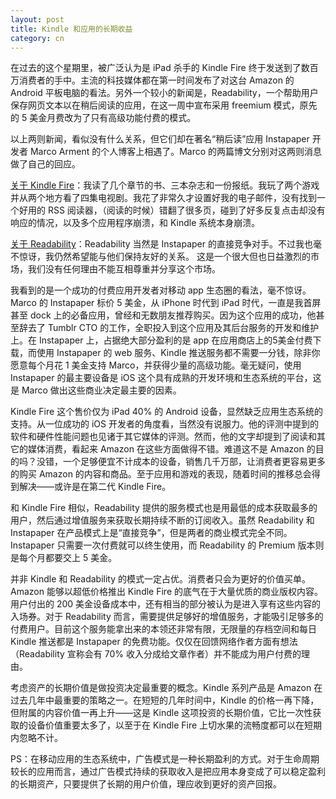 ```yaml
---
layout: post
title: Kindle 和应用的长期收益
category: cn
---
```


在过去的这个星期里，被广泛认为是 iPad 杀手的 Kindle Fire 终于发送到了数百万消费者的手中。主流的科技媒体都在第一时间发布了对这台 Amazon 的 Android 平板电脑的看法。另外一个较小的新闻是，Readability，一个帮助用户保存网页文本以在稍后阅读的应用，在这一周中宣布采用 freemium 模式，原先的 5 美金月费改为了只有高级功能付费的模式。

以上两则新闻，看似没有什么关系，但它们却在著名“稍后读”应用 Instapaper 开发者 Marco Arment 的个人博客上相遇了。Marco 的两篇博文分别对这两则消息做了自己的回应。

[关于 Kindle Fire](http://www.marco.org/2011/11/17/kindle-fire-review)：我读了几个章节的书、三本杂志和一份报纸。我玩了两个游戏并从两个地方看了四集电视剧。我花了非常久才设置好我的电子邮件，没有找到一个好用的 RSS 阅读器，（阅读的时候）错翻了很多页，碰到了好多反复点击却没有响应的情况，以及多个应用程序崩溃，和 Kindle 系统本身崩溃。

[关于 Readability](http://www.marco.org/2011/11/16/readability)：Readability 当然是 Instapaper 的直接竞争对手。不过我也毫不惊讶，我仍然希望能与他们保持友好的关系。
这是一个很大但也日益激烈的市场，我们没有任何理由不能互相尊重并分享这个市场。

我看到的是一个成功的付费应用开发者对移动 app 生态圈的看法，毫不惊讶。Marco 的 Instapaper 标价 5 美金，从 iPhone 时代到 iPad 时代，一直是我首屏甚至 dock 上的必备应用，曾经和无数朋友推荐购买。因为这个应用的成功，他甚至辞去了 Tumblr CTO 的工作，全职投入到这个应用及其后台服务的开发和维护上。在 Instapaper 上，占据绝大部分盈利的是 app 在应用商店上的5美金付费下载，而使用 Instapaper 的 web 服务、Kindle 推送服务都不需要一分钱，除非你愿意每个月花 1 美金支持 Marco，并获得少量的高级功能。毫无疑问，使用 Instapaper 的最主要设备是 iOS 这个具有成熟的开发环境和生态系统的平台，这是 Marco 做出这些商业决定最主要的因素。

Kindle Fire 这个售价仅为 iPad 40% 的 Android 设备，显然缺乏应用生态系统的支持。从一位成功的 iOS 开发者的角度看，当然没有说服力。他的评测中提到的软件和硬件性能问题也见诸于其它媒体的评测。然而，他的文字却提到了阅读和其它的媒体消费，看起来 Amazon 在这些方面做得不错。难道这不是 Amazon 的目的吗？没错，一个足够便宜不计成本的设备，销售几千万部，让消费者更容易更多的购买 Amazon 的内容和商品。至于应用和游戏的表现，随着时间的推移总会得到解决——或许是在第二代 Kindle Fire。

和 Kindle Fire 相似，Readability 提供的服务模式也是用最低的成本获取最多的用户，然后通过增值服务来获取长期持续不断的订阅收入。虽然 Readability 和 Instapaper 在产品模式上是“直接竞争”，但是两者的商业模式完全不同。Instapaper 只需要一次付费就可以终生使用，而 Readability 的 Premium 版本则是每个月都要交上 5 美金。

并非 Kindle 和 Readability 的模式一定占优。消费者只会为更好的价值买单。Amazon 能够以超低价格推出 Kindle Fire 的底气在于大量优质的商业版权内容。用户付出的 200 美金设备成本中，还有相当的部分被认为是进入享有这些内容的入场券。对于 Readability 而言，需要提供足够好的增值服务，才能吸引足够多的付费用户。目前这个服务能拿出来的本领还非常有限，无限量的存档空间和每日 Kindle 推送都是 Instapaper 的免费功能。仅仅在回馈网络作者方面有想法（Readability 宣称会有 70% 收入分成给文章作者）并不能成为用户付费的理由。

考虑资产的长期价值是做投资决定最重要的概念。Kindle 系列产品是 Amazon 在过去几年中最重要的策略之一。在短短的几年时间中，Kindle 的价格一再下降，但附属的内容价值一再上升——这是 Kindle 这项投资的长期价值，它比一次性获取的设备价值重要太多了，以至于在 Kindle Fire 上切水果的流畅度都可以在短期内忽略不计。

PS：在移动应用的生态系统中，广告模式是一种长期盈利的方式。对于生命周期较长的应用而言，通过广告模式持续的获取收入是把应用本身变成了可以稳定盈利的长期资产，只要提供了长期的用户价值，理应收到更好的资产回报。
